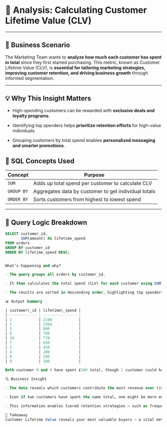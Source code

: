 # 🎯 Analysis: Calculating Customer Lifetime Value (CLV)

---

## 🧠 Business Scenario
The Marketing Team wants to **analyze how much each customer has spent in total** since they first started purchasing. This metric, known as Customer Lifetime Value (CLV), is **essential for tailoring marketing strategies, improving customer retention, and driving business growth** through informed segmentation.

---

## 💡 Why This Insight Matters

- High-spending customers can be rewarded with **exclusive deals and loyalty programs**.

- Identifying top spenders helps **prioritize retention efforts** for high-value individuals.

- Grouping customers by total spend enables **personalized messaging and smarter promotions**.

## 🧰 SQL Concepts Used

| Concept    | Purpose                                              |
| ---------- | ---------------------------------------------------- |
| `SUM`      | Adds up total spend per customer to calculate CLV    |
| `GROUP BY` | Aggregates data by customer to get individual totals |
| `ORDER BY` | Sorts customers from highest to lowest spend         |

---

## 🧪 Query Logic Breakdown

```sql
SELECT customer_id, 
       SUM(amount) AS lifetime_spend
FROM orders
GROUP BY customer_id
ORDER BY lifetime_spend DESC;


What’s happening and why?

- The query groups all orders by customer_id.

- It then calculates the total spend (CLV) for each customer using SUM(amount).

- The results are sorted in descending order, highlighting top spenders first.

📊 Output Summary

| customer\_id | lifetime\_spend |
| ------------ | --------------- |
| 2            | 2100            |
| 1            | 1950            |
| 3            | 800             |
| 6            | 780             |
| 10           | 770             |
| 7            | 650             |
| 5            | 450             |
| 4            | 200             |
| 8            | 100             |
| 9            | 100             |

Both customer 8 and 9 have spent £100 total, though 1 customer could have made multiple purchases.

🔍 Business Insight

- The data reveals which customers contribute the most revenue over time.

- Even if two customers have spent the same total, one might be more engaged due to repeated purchases.

- This information enables tiered retention strategies — such as frequency-based promotions for recurring buyers or high-ticket rewards for one-time big spenders.

🔑 Takeaway
Customer Lifetime Value reveals your most valuable buyers — a vital metric for loyalty, retention, and personalized engagement campaigns.

